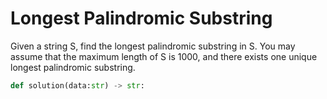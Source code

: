 # Longest Palindromic Substring

Given a string S, find the longest palindromic substring in S. You may assume that the maximum
length of S is 1000, and there exists one unique longest palindromic substring.

```python
def solution(data:str) -> str:
```
